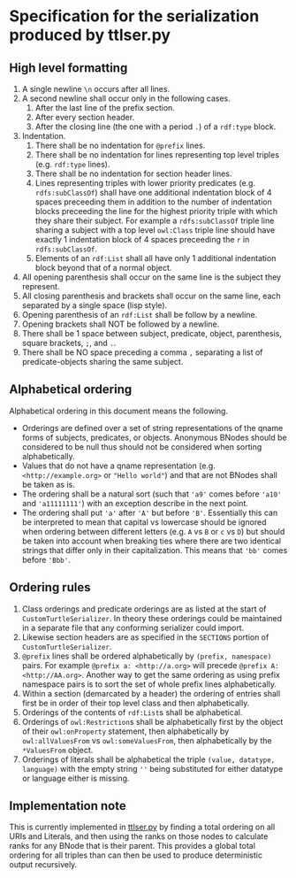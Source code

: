 # Specification for the serialization produced by ttlser.py

## High level formatting
1. A single newline `\n` occurs after all lines.
2. A second newline shall occur only in the following cases.
    1. After the last line of the prefix section.
    2. After every section header.
    3. After the closing line (the one with a period `.`) of a `rdf:type` block.
3. Indentation.
	1. There shall be no indentation for `@prefix` lines.
	2. There shall be no indentation for lines representing top level triples (e.g. `rdf:type` lines).
	3. There shall be no indentation for section header lines.
	4. Lines representing triples with lower priority predicates (e.g. `rdfs:subClassOf`) shall have one additional indentation block of 4 spaces preceeding them in addition to the number of indentation blocks preceeding the line for the highest priority triple with which they share their subject. For example a `rdfs:subClassOf` triple line sharing a subject with a top level `owl:Class` triple line should have exactly 1 indentation block of 4 spaces preceeding the `r` in `rdfs:subClassOf`.
	5. Elements of an `rdf:List` shall all have only 1 additional indentation block beyond that of a normal object.
4. All opening parenthesis shall occur on the same line is the subject they represent.
5. All closing parenthesis and brackets shall occur on the same line, each separated by a single space (lisp style).
6. Opening parenthesis of an `rdf:List` shall be follow by a newline.
7. Opening brackets shall NOT be followed by a newline.
8. There shall be 1 space between subject, predicate, object, parenthesis, square brackets, `;`, and `.`.
9. There shall be NO space preceding a comma `,` separating a list of predicate-objects sharing the same subject.

## Alphabetical ordering
Alphabetical ordering in this document means the following.
* Orderings are defined over a set of string representations of the qname forms of subjects, predicates, or objects. Anonymous BNodes should be considered to be null thus should not be considered when sorting alphabetically.
* Values that do not have a qname representation (e.g. `<http://example.org>` or `"Hello world"`) and that are not BNodes shall be taken as is.
* The ordering shall be a natural sort (such that `'a9'` comes before `'a10'` and `'a11111111'`) with an exception describe in the next point.
* The ordering shall put `'a'` after `'A'` but before `'B'`. Essentially this can be interpreted to mean that capital vs lowercase should be ignored when ordering between different letters (e.g. `A` vs `B` or `c` vs `D`) but should be taken into account when breaking ties where there are two identical strings that differ only in their capitalization. This means that `'bb'` comes before `'Bbb'`.


## Ordering rules
1. Class orderings and predicate orderings are as listed at the start of `CustomTurtleSerializer`. In theory these orderings could be maintained in a separate file that any conforming serializer could import.
2. Likewise section headers are as specified in the `SECTIONS` portion of `CustomTurtleSerializer`.
3. `@prefix` lines shall be ordered alphabetically by `(prefix, namespace)` pairs. For example `@prefix a: <http://a.org>` will precede `@prefix A: <http://AA.org>`. Another way to get the same ordering as using prefix namespace pairs is to sort the set of whole prefix lines alphabetically.
4. Within a section (demarcated by a header) the ordering of entries shall first be in order of their top level class and then alphabetically.
5. Orderings of the contents of `rdf:List`s shall be alphabetical.
6. Orderings of `owl:Restriction`s shall be alphabetically first by the object of their `owl:onProperty` statement, then alphabetically by `owl:allValuesFrom` vs `owl:someValuesFrom`, then alphabetically by the `*ValuesFrom` object.
7. Orderings of literals shall be alphabetical the triple `(value, datatype, language)` with the empty string `''` being substituted for either datatype or language either is missing.

## Implementation note
This is currently implemented in [ttlser.py](../pyontutils/ttlser.py) by finding a total ordering on all URIs and Literals, and then using the ranks on those nodes to calculate ranks for any BNode that is their parent. This provides a global total ordering for all triples than can then be used to produce deterministic output recursively.
